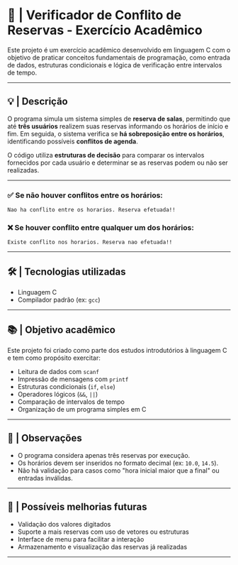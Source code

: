 # 📅 | Verificador de Conflito de Reservas - Exercício Acadêmico

Este projeto é um exercício acadêmico desenvolvido em linguagem C com o objetivo de praticar conceitos fundamentais de programação, como entrada de dados, estruturas condicionais e lógica de verificação entre intervalos de tempo.

---

## 💡 | Descrição

O programa simula um sistema simples de **reserva de salas**, permitindo que até **três usuários** realizem suas reservas informando os horários de início e fim. Em seguida, o sistema verifica se **há sobreposição entre os horários**, identificando possíveis **conflitos de agenda**.

O código utiliza **estruturas de decisão** para comparar os intervalos fornecidos por cada usuário e determinar se as reservas podem ou não ser realizadas.

---

### ✅ Se não houver conflitos entre os horários:

```
Nao ha conflito entre os horarios. Reserva efetuada!!
```

### ❌ Se houver conflito entre qualquer um dos horários:

```
Existe conflito nos horarios. Reserva nao efetuada!!
```

---

## 🛠️ | Tecnologias utilizadas

* Linguagem C
* Compilador padrão (ex: `gcc`)

---

## 📚 | Objetivo acadêmico

Este projeto foi criado como parte dos estudos introdutórios à linguagem C e tem como propósito exercitar:

* Leitura de dados com `scanf`
* Impressão de mensagens com `printf`
* Estruturas condicionais (`if`, `else`)
* Operadores lógicos (`&&`, `||`)
* Comparação de intervalos de tempo
* Organização de um programa simples em C

---

## 🧠 | Observações

* O programa considera apenas três reservas por execução.
* Os horários devem ser inseridos no formato decimal (ex: `10.0`, `14.5`).
* Não há validação para casos como "hora inicial maior que a final" ou entradas inválidas.

---

## 🚧 | Possíveis melhorias futuras

* Validação dos valores digitados
* Suporte a mais reservas com uso de vetores ou estruturas
* Interface de menu para facilitar a interação
* Armazenamento e visualização das reservas já realizadas

---
